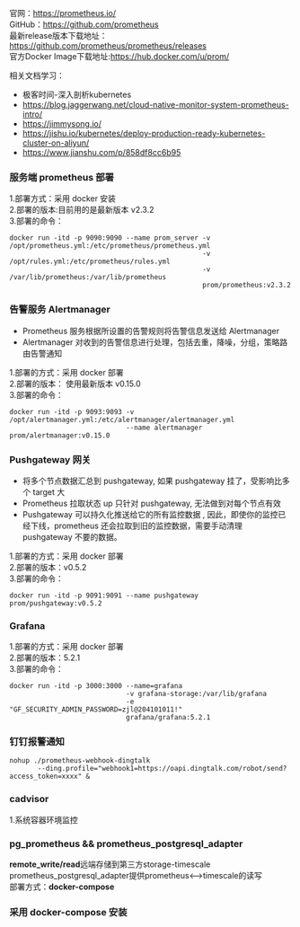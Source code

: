官网：https://prometheus.io/  
GitHub：https://github.com/prometheus  
最新release版本下载地址：https://github.com/prometheus/prometheus/releases  
官方Docker Image下载地址:https://hub.docker.com/u/prom/  

相关文档学习：
* 极客时间-深入剖析kubernetes
* https://blog.jaggerwang.net/cloud-native-monitor-system-prometheus-intro/
* https://jimmysong.io/
* https://jishu.io/kubernetes/deploy-production-ready-kubernetes-cluster-on-aliyun/
* https://www.jianshu.com/p/858df8cc6b95

### 服务端 prometheus 部署
1.部署方式：采用 docker 安装  
2.部署的版本:目前用的是最新版本 v2.3.2  
3.部署的命令：

```
docker run -itd -p 9090:9090 --name prom_server -v /opt/prometheus.yml:/etc/prometheus/prometheus.yml 
                                                -v /opt/rules.yml:/etc/prometheus/rules.yml 
                                                -v /var/lib/prometheus:/var/lib/prometheus 
                                                prom/prometheus:v2.3.2
```  
### 告警服务 Alertmanager
* Prometheus 服务根据所设置的告警规则将告警信息发送给 Alertmanager
* Alertmanager 对收到的告警信息进行处理，包括去重，降噪，分组，策略路由告警通知

1.部署的方式：采用 docker 部署  
2.部署的版本： 使用最新版本 v0.15.0  
3.部署的命令： 
```
docker run -itd -p 9093:9093 -v /opt/alertmanager.yml:/etc/alertmanager/alertmanager.yml 
                             --name alertmanager prom/alertmanager:v0.15.0
```  

### Pushgateway 网关  
* 将多个节点数据汇总到 pushgateway, 如果 pushgateway 挂了，受影响比多个 target 大
* Prometheus 拉取状态 up 只针对 pushgateway, 无法做到对每个节点有效
* Pushgateway 可以持久化推送给它的所有监控数据 , 因此，即使你的监控已经下线，prometheus 还会拉取到旧的监控数据，需要手动清理 pushgateway 不要的数据。  

1.部署的方式：采用 docker 部署  
2.部署的版本：v0.5.2  
3.部署的命令：
```
docker run -itd -p 9091:9091 --name pushgateway prom/pushgateway:v0.5.2

```  

### Grafana  
1.部署的方式：采用 docker 部署  
2.部署的版本：5.2.1  
3.部署的命令：
```
docker run -itd -p 3000:3000 --name=grafana 
                             -v grafana-storage:/var/lib/grafana 
                             -e "GF_SECURITY_ADMIN_PASSWORD=zjl@204101011!" 
                             grafana/grafana:5.2.1
```  

### 钉钉报警通知  
```
nohup ./prometheus-webhook-dingtalk 
       --ding.profile="webhook1=https://oapi.dingtalk.com/robot/send?access_token=xxxx" &

```

### cadvisor
1.系统容器环境监控

### pg_prometheus && prometheus_postgresql_adapter
**remote_write/read**远端存储到第三方storage-timescale  
prometheus_postgresql_adapter提供prometheus<-->timescale的读写  
部署方式：**docker-compose**

### 采用 docker-compose 安装
